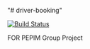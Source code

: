 "# driver-booking" 

[![Build Status](https://travis-ci.com/miyurusankalpa/driver-booking.svg?token=q7zPHYBrzBBxdRewQ84L&branch=master)](https://travis-ci.com/miyurusankalpa/driver-booking)

FOR PEPIM Group Project